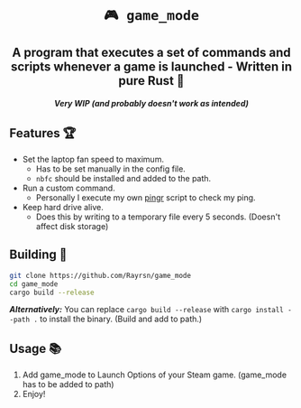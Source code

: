<div align="center">
  
# `🎮 game_mode`
## **A program that executes a set of commands and scripts whenever a game is launched - Written in pure Rust 🦀**
#### ***Very WIP (and probably doesn't work as intended)***

</div>

## Features 🏆
* Set the laptop fan speed to maximum.
  * Has to be set manually in the config file.
  * `nbfc` should be installed and added to the path.
* Run a custom command.
  * Personally I execute my own [pingr](https://github.com/Rayrsn/pingr) script to check my ping.
* Keep hard drive alive.
  * Does this by writing to a temporary file every 5 seconds. (Doesn't affect disk storage)

## Building 🔨

```bash 
git clone https://github.com/Rayrsn/game_mode
cd game_mode
cargo build --release
```
***Alternatively:***  You can replace `cargo build --release` with `cargo install --path .` to install the binary. (Build and add to path.)

## Usage 📚

1. Add game_mode to Launch Options of your Steam game. (game_mode has to be added to path)
1. Enjoy!